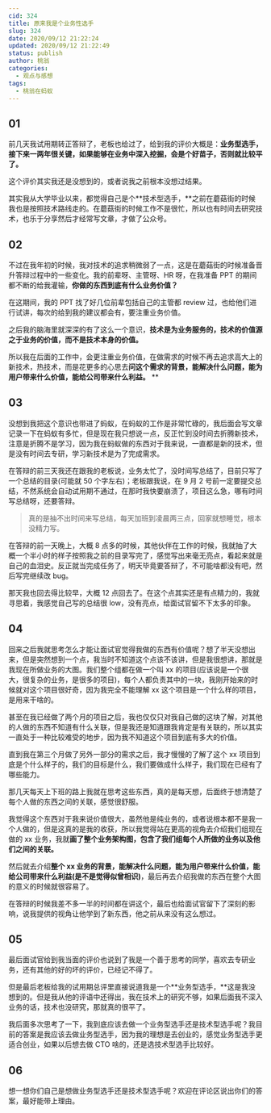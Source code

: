 ```yaml
---
cid: 324
title: 原来我是个业务性选手
slug: 324
date: 2020/09/12 21:22:24
updated: 2020/09/12 21:22:49
status: publish
author: 桃翁
categories: 
  - 观点与感想
tags: 
  - 桃翁在蚂蚁
---
```



## 01
前几天我试用期转正答辩了，老板也给过了，给到我的评价大概是：**业务型选手，接下来一两年很关键，如果能够在业务中深入挖掘，会是个好苗子，否则就比较平了。**

这个评价其实我还是没想到的，或者说我之前根本没想过结果。


其实我从大学毕业以来，都觉得自己是个**技术型选手，**之前在蘑菇街的时候我也是按照技术路线走的。在蘑菇街的时候工作不是很忙，所以也有时间去研究技术，也乐于分享然后才经常写文章，才做了公众号。


## 02 
不过在我年初的时候，我对技术的追求稍微弱了一点，这是在蘑菇街的时候准备晋升答辩过程中的一些变化。我的前辈呀、主管呀、HR 呀，在我准备 PPT 的期间都不断的给我灌输，**你做的东西到底有什么业务价值？**


在这期间，我的 PPT 找了好几位前辈包括自己的主管都 review 过，也给他们进行试讲，每次的给到我的建议都会有，要注重业务价值。


之后我的脑海里就深深的有了这么一个意识，**技术是为业务服务的，技术的价值源之于业务的价值，而不是技术本身的价值。**


所以我在后面的工作中，会更注重业务价值，在做需求的时候不再去追求高大上的新技术，热技术，而是花更多的心思去**问这个需求的背景，能解决什么问题，能为用户带来什么价值，能给公司带来什么利益。**
**
## 03
没想到我把这个意识也带进了蚂蚁，在蚂蚁的工作是非常忙碌的，我后面会写文章记录一下在蚂蚁有多忙，但是现在我只想说一点，反正忙到没时间去折腾新技术，注意是折腾不是学习，因为我在蚂蚁做的东西对于我来说，一直都是新的技术，但是没有时间去专研，学习新技术是为了完成需求。


在答辩的前三天我还在跟我的老板说，业务太忙了，没时间写总结了，目前只写了一个总结的目录(可能就 50 个字左右)；老板跟我说，在 9 月 2 号前一定要提交总结，不然系统会自动试用期不通过，在那时我快要崩溃了，项目这么急，哪有时间写总结呀，还要答辩。
> 真的是抽不出时间来写总结，每天加班到凌晨两三点，回家就想睡觉，根本没精力写。

在答辩的前一天晚上，大概 8 点多的时候，其他伙伴在工作的时候，我就抽了大概一个半小时的样子按照我之前的目录写完了，感觉写出来毫无亮点，看起来就是自己的血泪史。反正就当完成任务了，明天毕竟要答辩了，不可能啥都没有吧，然后写完继续改 bug。


那天我也回去得比较早，大概 12 点回去了。在这个点其实还是有点精力的，我就寻思着，我感觉自己写的总结很 low，没有亮点，给面试官留不下太多的印象。


## 04
回来之后我就思考怎么才能让面试官觉得我做的东西有价值呢？想了半天没想出来，但是突然想到一个点，我当时不知道这个点该不该讲，但是我很想讲，那就是我现在所做业务的大图。我们整个组都在做一个叫 xx 的项目(应该说是一个很大，很复杂的业务，是很多的项目)，每个人都负责其中的一块，我刚开始来的时候就对这个项目很好奇，因为我完全不能理解 xx 这个项目是一个什么样的项目，是用来干啥的。


甚至在我已经做了两个月的项目之后，我也仅仅只对我自己做的这块了解，对其他的人做的东西不知道有什么关联，但是我还是知道跟我肯定是有关联的，所以其实一直处于一种比较难受的地步，因为我不知道这个项目到底有多大的价值。


直到我在第三个月做了另外一部分的需求之后，我才慢慢的了解了这个 xx 项目到底是个什么样子的，我们的目标是什么，我们要做成什么样子，我们现在已经有了哪些能力。


那几天每天上下班的路上我就在思考这些东西，真的是每天想，后面终于想清楚了每个人做的东西之间的关联，感觉很舒服。


我觉得这个东西对于我来说价值很大，虽然他是纯业务的，或者说根本都不是我一个人做的，但是这真的是我的收获，所以我觉得站在更高的视角去介绍我们组现在做的 xx 业务，我就**画了整个业务架构图，包含了我们组每个人所做的业务以及他们之间的关联。**


然后就去介绍**整个 xx 业务的背景，能解决什么问题，能为用户带来什么价值，能给公司带来什么利益(是不是觉得似曾相识)**，最后再去介绍我做的东西在整个大图的意义的时候就很容易了。

在答辩的时候我差不多一半的时间都在讲这个，最后也给面试官留下了深刻的影响，说我提供的视角让他学到了新东西，他之前从来没有这么想过。
## 05
最后面试官给到我当面的评价也说到了我是一个善于思考的同学，喜欢去专研业务，还有其他的好的坏的评价，已经记不得了。


但是最后老板给我的试用期总评里直接说道我是一个**业务型选手，**这是我没想到的。但是我从他的评语中还得出，我在技术上的研究不够，如果后面我不深入业务的话，技术也没研究，那就真的很平了。


我后面多次思考了一下，我到底应该去做一个业务型选手还是技术型选手呢？我目前的答案是我应该去做业务型选手，因为我的理想是去创业的，感觉业务型选手更适合创业，如果以后想去做 CTO 啥的，还是选技术型选手比较好。


## 06
想一想你们自己是想做业务型选手还是技术型选手呢？欢迎在评论区说出你们的答案，最好能带上理由。
